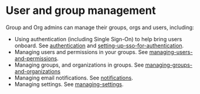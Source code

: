 # User and group management

Group and Org admins can manage their groups, orgs and users, including:

* Using authentication (including Single Sign-On) to help bring users onboard. See [authentication](authentication/ "mention") and [setting-up-sso-for-authentication](setting-up-sso-for-authentication/ "mention").
* Managing users and permissions in your groups. See [managing-users-and-permissions](managing-users-and-permissions/ "mention").
* Managing groups, and organizations in groups. See [managing-groups-and-organizations](managing-groups-and-organizations/ "mention")
* Managing email notifications. See [notifications](notifications/ "mention").
* Managing settings. See [managing-settings](managing-settings/ "mention").
